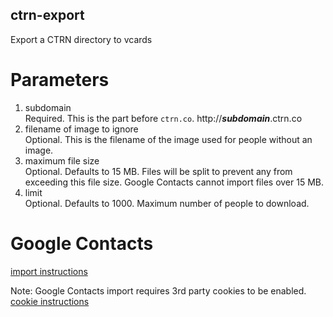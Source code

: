 ﻿## ctrn-export

Export a CTRN directory to vcards

# Parameters

1. subdomain  
Required. This is the part before `ctrn.co`. http://***subdomain***.ctrn.co
2. filename of image to ignore  
Optional. This is the filename of the image used for people without an image.
3. maximum file size  
Optional. Defaults to 15 MB. Files will be split to prevent any from exceeding this file size. Google Contacts cannot import files over 15 MB.
4. limit  
Optional. Defaults to 1000. Maximum number of people to download.

# Google Contacts

[import instructions](https://support.google.com/contacts/answer/1069522)

Note: Google Contacts import requires 3rd party cookies to be enabled. [cookie instructions](https://support.google.com/chrome/answer/95647)